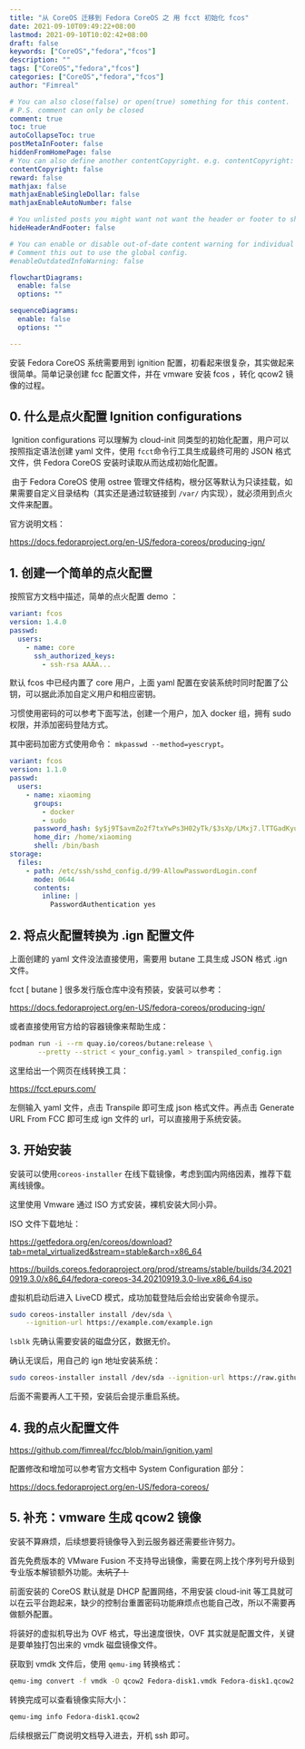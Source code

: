 ```yaml
---
title: "从 CoreOS 迁移到 Fedora CoreOS 之 用 fcct 初始化 fcos"
date: 2021-09-10T09:49:22+08:00
lastmod: 2021-09-10T10:02:42+08:00
draft: false
keywords: ["CoreOS","fedora","fcos"]
description: ""
tags: ["CoreOS","fedora","fcos"]
categories: ["CoreOS","fedora","fcos"]
author: "Fimreal"

# You can also close(false) or open(true) something for this content.
# P.S. comment can only be closed
comment: true
toc: true
autoCollapseToc: true
postMetaInFooter: false
hiddenFromHomePage: false
# You can also define another contentCopyright. e.g. contentCopyright: "This is another copyright."
contentCopyright: false
reward: false
mathjax: false
mathjaxEnableSingleDollar: false
mathjaxEnableAutoNumber: false

# You unlisted posts you might want not want the header or footer to show
hideHeaderAndFooter: false

# You can enable or disable out-of-date content warning for individual post.
# Comment this out to use the global config.
#enableOutdatedInfoWarning: false

flowchartDiagrams:
  enable: false
  options: ""

sequenceDiagrams:
  enable: false
  options: ""

---
```


安装 Fedora CoreOS 系统需要用到 ignition 配置，初看起来很复杂，其实做起来很简单。简单记录创建 fcc 配置文件，并在 vmware 安装 fcos ，转化 qcow2 镜像的过程。

<!--more-->

## 0. 什么是点火配置 Ignition configurations

​		Ignition configurations 可以理解为 cloud-init 同类型的初始化配置，用户可以按照指定语法创建 yaml 文件，使用 `fcct`命令行工具生成最终可用的 JSON 格式文件，供 Fedora CoreOS 安装时读取从而达成初始化配置。



​		由于  Fedora CoreOS 使用 ostree 管理文件结构，根分区等默认为只读挂载，如果需要自定义目录结构（其实还是通过软链接到 `/var/` 内实现），就必须用到点火文件来配置。



官方说明文档：

https://docs.fedoraproject.org/en-US/fedora-coreos/producing-ign/



## 1. 创建一个简单的点火配置 

按照官方文档中描述，简单的点火配置 demo  ：

```yaml
variant: fcos
version: 1.4.0
passwd:
  users:
    - name: core
      ssh_authorized_keys:
        - ssh-rsa AAAA...
```

默认 fcos 中已经内置了 core 用户，上面 yaml 配置在安装系统时同时配置了公钥，可以据此添加自定义用户和相应密钥。

习惯使用密码的可以参考下面写法，创建一个用户，加入 docker 组，拥有 sudo 权限，并添加密码登陆方式。

其中密码加密方式使用命令： `mkpasswd --method=yescrypt`。

```yaml
variant: fcos
version: 1.1.0
passwd:
  users:
    - name: xiaoming
      groups:
        - docker
        - sudo
      password_hash: $y$j9T$avmZo2f7txYwPs3H02yTk/$3sXp/LMxj7.lTTGadKyu5qb8PJzdXhM44zYQIr3AyV4
      home_dir: /home/xiaoming
      shell: /bin/bash
storage:
  files:
    - path: /etc/ssh/sshd_config.d/99-AllowPasswordLogin.conf
      mode: 0644
      contents:
        inline: |
          PasswordAuthentication yes
```



## 2. 将点火配置转换为 .ign 配置文件

上面创建的 yaml 文件没法直接使用，需要用 butane 工具生成 JSON 格式 .ign 文件。

fcct [ butane ] 很多发行版仓库中没有预装，安装可以参考：

https://docs.fedoraproject.org/en-US/fedora-coreos/producing-ign/

或者直接使用官方给的容器镜像来帮助生成：

```bash
podman run -i --rm quay.io/coreos/butane:release \
       --pretty --strict < your_config.yaml > transpiled_config.ign
```

这里给出一个网页在线转换工具：

https://fcct.epurs.com/

左侧输入 yaml 文件，点击 Transpile 即可生成 json 格式文件。再点击 Generate URL From FCC 即可生成 ign 文件的 url，可以直接用于系统安装。



## 3. 开始安装 

安装可以使用`coreos-installer` 在线下载镜像，考虑到国内网络因素，推荐下载离线镜像。

这里使用 Vmware 通过 ISO 方式安装，裸机安装大同小异。

ISO 文件下载地址：

https://getfedora.org/en/coreos/download?tab=metal_virtualized&stream=stable&arch=x86_64

https://builds.coreos.fedoraproject.org/prod/streams/stable/builds/34.20210919.3.0/x86_64/fedora-coreos-34.20210919.3.0-live.x86_64.iso



虚拟机启动后进入 LiveCD 模式，成功加载登陆后会给出安装命令提示。

```bash
sudo coreos-installer install /dev/sda \
    --ignition-url https://example.com/example.ign
```

`lsblk` 先确认需要安装的磁盘分区，数据无价。



确认无误后，用自己的 ign 地址安装系统：

```bash
sudo coreos-installer install /dev/sda --ignition-url https://raw.githubusercontent.com/fimreal/fcc/main/fcc.ign
```



后面不需要再人工干预，安装后会提示重启系统。



## 4. 我的点火配置文件

https://github.com/fimreal/fcc/blob/main/ignition.yaml



配置修改和增加可以参考官方文档中 System Configuration 部分：

https://docs.fedoraproject.org/en-US/fedora-coreos/



## 5. 补充：vmware 生成 qcow2 镜像

安装不算麻烦，后续想要将镜像导入到云服务器还需要些许努力。

首先免费版本的 VMware Fusion 不支持导出镜像，需要在网上找个序列号升级到专业版本解锁额外功能。~~太坑了！~~

前面安装的 CoreOS 默认就是 DHCP 配置网络，不用安装 cloud-init 等工具就可以在云平台跑起来，缺少的控制台重置密码功能麻烦点也能自己改，所以不需要再做额外配置。

将装好的虚拟机导出为 OVF 格式，导出速度很快，OVF 其实就是配置文件，关键是要单独打包出来的 vmdk 磁盘镜像文件。

获取到 vmdk 文件后，使用 `qemu-img` 转换格式：

```bash
qemu-img convert -f vmdk -O qcow2 Fedora-disk1.vmdk Fedora-disk1.qcow2
```

转换完成可以查看镜像实际大小：

```bash
qemu-img info Fedora-disk1.qcow2
```

后续根据云厂商说明文档导入进去，开机 ssh 即可。

